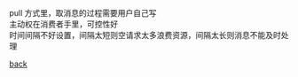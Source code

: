pull 方式里，取消息的过程需要用户自己写  
主动权在消费者手里，可控性好  
时间间隔不好设置，间隔太短则空请求太多浪费资源，间隔太长则消息不能及时处理  

[back](../16.md)  